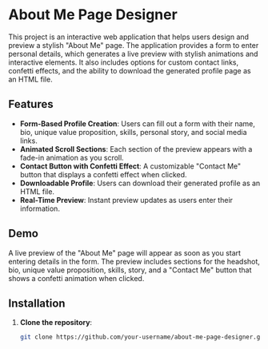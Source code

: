 # About Me Page Designer

This project is an interactive web application that helps users design and preview a stylish "About Me" page. The application provides a form to enter personal details, which generates a live preview with stylish animations and interactive elements. It also includes options for custom contact links, confetti effects, and the ability to download the generated profile page as an HTML file.

## Features

- **Form-Based Profile Creation**: Users can fill out a form with their name, bio, unique value proposition, skills, personal story, and social media links.
- **Animated Scroll Sections**: Each section of the preview appears with a fade-in animation as you scroll.
- **Contact Button with Confetti Effect**: A customizable "Contact Me" button that displays a confetti effect when clicked.
- **Downloadable Profile**: Users can download their generated profile as an HTML file.
- **Real-Time Preview**: Instant preview updates as users enter their information.

## Demo

A live preview of the "About Me" page will appear as soon as you start entering details in the form. The preview includes sections for the headshot, bio, unique value proposition, skills, story, and a "Contact Me" button that shows a confetti animation when clicked.

## Installation

1. **Clone the repository**:
   ```bash
   git clone https://github.com/your-username/about-me-page-designer.git
